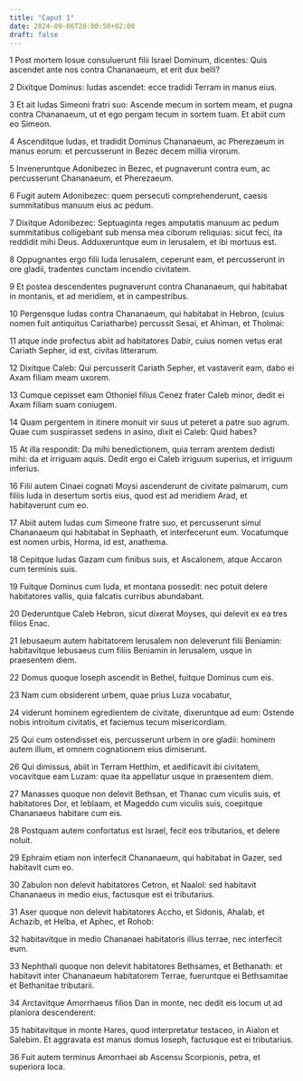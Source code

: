 ```yaml
---
title: "Caput 1"
date: 2024-09-06T20:00:50+02:00
draft: false
---
```



1 Post mortem Iosue consuluerunt filii Israel Dominum, dicentes: Quis ascendet ante nos contra Chananaeum, et erit dux belli?

2 Dixitque Dominus: Iudas ascendet: ecce tradidi Terram in manus eius.

3 Et ait Iudas Simeoni fratri suo: Ascende mecum in sortem meam, et pugna contra Chananaeum, ut et ego pergam tecum in sortem tuam. Et abiit cum eo Simeon.

4 Ascenditque Iudas, et tradidit Dominus Chananaeum, ac Pherezaeum in manus eorum: et percusserunt in Bezec decem millia virorum.

5 Inveneruntque Adonibezec in Bezec, et pugnaverunt contra eum, ac percusserunt Chananaeum, et Pherezaeum.

6 Fugit autem Adonibezec: quem persecuti comprehenderunt, caesis summitatibus manuum eius ac pedum.

7 Dixitque Adonibezec: Septuaginta reges amputatis manuum ac pedum summitatibus colligebant sub mensa mea ciborum reliquias: sicut feci, ita reddidit mihi Deus. Adduxeruntque eum in Ierusalem, et ibi mortuus est.

8 Oppugnantes ergo filii Iuda Ierusalem, ceperunt eam, et percusserunt in ore gladii, tradentes cunctam incendio civitatem.

9 Et postea descendentes pugnaverunt contra Chananaeum, qui habitabat in montanis, et ad meridiem, et in campestribus.

10 Pergensque Iudas contra Chananaeum, qui habitabat in Hebron, (cuius nomen fuit antiquitus Cariatharbe) percussit Sesai, et Ahiman, et Tholmai:

11 atque inde profectus abiit ad habitatores Dabir, cuius nomen vetus erat Cariath Sepher, id est, civitas litterarum.

12 Dixitque Caleb: Qui percusserit Cariath Sepher, et vastaverit eam, dabo ei Axam filiam meam uxorem.

13 Cumque cepisset eam Othoniel filius Cenez frater Caleb minor, dedit ei Axam filiam suam coniugem.

14 Quam pergentem in itinere monuit vir suus ut peteret a patre suo agrum. Quae cum suspirasset sedens in asino, dixit ei Caleb: Quid habes?

15 At illa respondit: Da mihi benedictionem, quia terram arentem dedisti mihi: da et irriguam aquis. Dedit ergo ei Caleb irriguum superius, et irriguum inferius.

16 Filii autem Cinaei cognati Moysi ascenderunt de civitate palmarum, cum filiis Iuda in desertum sortis eius, quod est ad meridiem Arad, et habitaverunt cum eo.

17 Abiit autem Iudas cum Simeone fratre suo, et percusserunt simul Chananaeum qui habitabat in Sephaath, et interfecerunt eum. Vocatumque est nomen urbis, Horma, id est, anathema.

18 Cepitque Iudas Gazam cum finibus suis, et Ascalonem, atque Accaron cum terminis suis.

19 Fuitque Dominus cum Iuda, et montana possedit: nec potuit delere habitatores vallis, quia falcatis curribus abundabant.

20 Dederuntque Caleb Hebron, sicut dixerat Moyses, qui delevit ex ea tres filios Enac.

21 Iebusaeum autem habitatorem Ierusalem non deleverunt filii Beniamin: habitavitque Iebusaeus cum filiis Beniamin in Ierusalem, usque in praesentem diem.

22 Domus quoque Ioseph ascendit in Bethel, fuitque Dominus cum eis.

23 Nam cum obsiderent urbem, quae prius Luza vocabatur,

24 viderunt hominem egredientem de civitate, dixeruntque ad eum: Ostende nobis introitum civitatis, et faciemus tecum misericordiam.

25 Qui cum ostendisset eis, percusserunt urbem in ore gladii: hominem autem illum, et omnem cognationem eius dimiserunt.

26 Qui dimissus, abiit in Terram Hetthim, et aedificavit ibi civitatem, vocavitque eam Luzam: quae ita appellatur usque in praesentem diem.

27 Manasses quoque non delevit Bethsan, et Thanac cum viculis suis, et habitatores Dor, et Ieblaam, et Mageddo cum viculis suis, coepitque Chananaeus habitare cum eis.

28 Postquam autem confortatus est Israel, fecit eos tributarios, et delere noluit.

29 Ephraim etiam non interfecit Chananaeum, qui habitabat in Gazer, sed habitavit cum eo.

30 Zabulon non delevit habitatores Cetron, et Naalol: sed habitavit Chananaeus in medio eius, factusque est ei tributarius.

31 Aser quoque non delevit habitatores Accho, et Sidonis, Ahalab, et Achazib, et Helba, et Aphec, et Rohob:

32 habitavitque in medio Chananaei habitatoris illius terrae, nec interfecit eum.

33 Nephthali quoque non delevit habitatores Bethsames, et Bethanath: et habitavit inter Chananaeum habitatorem Terrae, fueruntque ei Bethsamitae et Bethanitae tributarii.

34 Arctavitque Amorrhaeus filios Dan in monte, nec dedit eis locum ut ad planiora descenderent:

35 habitavitque in monte Hares, quod interpretatur testaceo, in Aialon et Salebim. Et aggravata est manus domus Ioseph, factusque est ei tributarius.

36 Fuit autem terminus Amorrhaei ab Ascensu Scorpionis, petra, et superiora loca.

